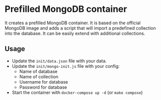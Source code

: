 # Prefilled MongoDB container

It creates a prefilled MongoDB container. It is based on the official MongoDB image and adds a script that will import a predefined collection into the database.
It can be easily extend with additional collections.

## Usage

- Update the `init/data.json` file with your data.
- Update the `init/mongo-init.js` file with your config:
  - Name of database
  - Name of collection
  - Username for database
  - Password for database
- Start the container with `docker-compose up -d` (or `make compose`)
